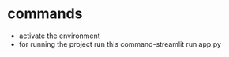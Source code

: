 
# commands
- activate the environment
- for running the project run this command-streamlit run app.py
